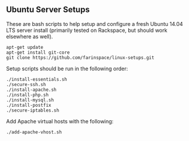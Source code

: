 ## Ubuntu Server Setups

These are bash scripts to help setup and configure a fresh Ubuntu 14.04 LTS server install (primarily tested on Rackspace, but should work elsewhere as well).

```
apt-get update
apt-get install git-core
git clone https://github.com/farinspace/linux-setups.git
```

Setup scripts should be run in the following order:

```
./install-essentials.sh
./secure-ssh.sh
./install-apache.sh
./install-php.sh
./install-mysql.sh
./install-postfix
./secure-iptables.sh
```

Add Apache virtual hosts with the following:

```
./add-apache-vhost.sh
```
